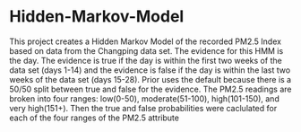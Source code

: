 # Hidden-Markov-Model
This project creates a Hidden Markov Model of the recorded PM2.5 Index based
on data from the Changping data set. The evidence for this HMM is the day. The evidence is
true if the day is within the first two weeks of the data set (days 1-14) and the evidence
is false if the day is within the last two weeks of the data set (days 15-28). Prior uses the default
because there is a 50/50 split between true and false for the evidence. The PM2.5 readings are broken
into four ranges: low(0-50), moderate(51-100), high(101-150), and very high(151+). Then
the true and false probabilities were caclulated for each of the four ranges of the PM2.5 attribute
